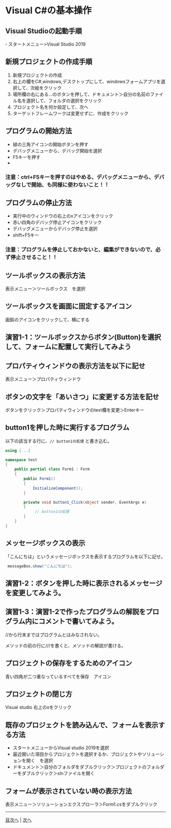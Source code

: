 # Visual C#の基本操作
## Visual Studioの起動手順
‐ スタートメニュー>Visual Studio 2019

## 新規プロジェクトの作成手順
1. 新規プロジェクトの作成
2. 右上の欄をC#,windows,デスクトップにして、windowsフォームアプリを選択して、次絵をクリック
3. 場所欄の右にある...のボタンを押して、ドキュメント＞自分の名前のファイル名を選択して、フォルダの選択をクリック
4. プロジェクト名を何か設定して、次へ
5. ターゲットフレームワークは変更せずに、作成をクリック

## プログラムの開始方法
- 緑の三角アイコンの開始ボタンを押す
- デバッグメニューから、デバッグ開始を選択
- F5キーを押す
-

### 注意：ctrl+F5キーを押すのはやめる、デバッグメニューから、デバッグなしで開始、も同様に使わないこと！！

## プログラムの停止方法
- 実行中のウィンドウの右上のxアイコンをクリック
- 赤い四角のデバッグ停止アイコンをクリック
- デバッグメニューからデバッグ停止を選択
- shift+F5キー

### 注意：プログラムを停止しておかないと、編集ができないので、必ず停止させること！！

## ツールボックスの表示方法
 表示メニュー＞ツールボックス　を選択


## ツールボックスを画面に固定するアイコン
 画鋲のアイコンをクリックして、横にする


## 演習1-1：ツールボックスからボタン(Button)を選択して、フォームに配置して実行してみよう



## プロパティウィンドウの表示方法を以下に記せ
 表示メニュー＞プロパティウィンドウ


## ボタンの文字を「あいさつ」に変更する方法を記せ

 ボタンをクリック＞プロパティウィンドウのtext欄を変更＞Enterキー

## button1を押した時に実行するプログラム
以下の該当する行に、`// button1の処理` と書き込む。

```cs
using [...]

namespace test
{
    public partial class Form1 : Form
    {
        public Form1()
        {
            InitializeComponent();
        }

        private void button1_Click(object sender, EventArgs e)
        {
        　　　// button1の処理
        }
    }
}
```

## メッセージボックスの表示
「こんにちは」というメッセージボックスを表示するプログラムを以下に記せ。

```cs
 messageBox,show("こんにちは");
```

## 演習1-2：ボタンを押した時に表示されるメッセージを変更してみよう。



## 演習1-3：演習1-2で作ったプログラムの解説をプログラム内にコメントで書いてみよう。

 //から行末まではプログラムとはみなされない。

 メソッドの前の行に///を書くと、メソッドの解説が書ける。
## プロジェクトの保存をするためのアイコン

 青い四角が二つ重なっているすべてを保存　アイコン

## プロジェクトの閉じ方

 Visual studio 右上のxをクリック

## 既存のプロジェクトを読み込んで、フォームを表示する方法
- スタートメニューからVisual studio 2019を選択
- 最近開いた項目からプロジェクトを選択するか、プロジェクトやソリューションを開く　を選択
- ドキュメント＞自分のフォルダをダブルクリック＞プロジェクトのフォルダーをダブルクリック＞slnファイルを開く

## フォームが表示されていない時の表示方法
 表示メニュー＞ソリューションエクスプローラ＞Form1.csをダブルクリック


---

[目次へ](README.md#%E7%9B%AE%E6%AC%A1) | [次へ](README.md#%E3%83%97%E3%83%AD%E3%82%B0%E3%83%A9%E3%83%9F%E3%83%B3%E3%82%B0%E3%81%AE%E8%82%9D)
